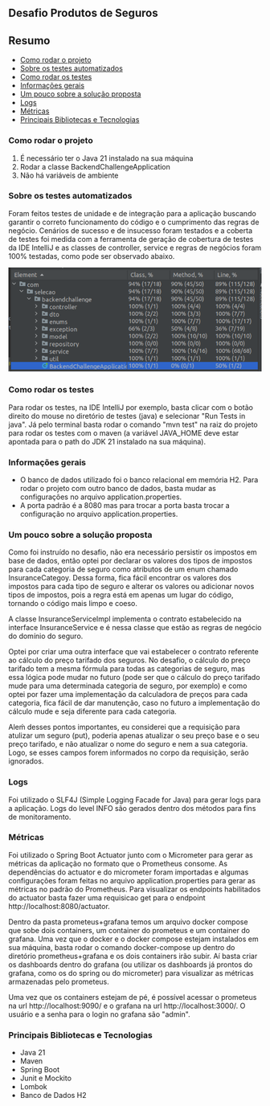 ## Desafio Produtos de Seguros 

## Resumo
* [Como rodar o projeto](#como_rodar_o_projeto)
* [Sobre os testes automatizados](#testes)
* [Como rodar os testes](#como_rodar_os_testes)
* [Informações gerais](#informacoes_gerais)
* [Um pouco sobre a solução proposta](#solucao_proposta)
* [Logs](#logs)
* [Métricas](#metricas)
* [Principais Bibliotecas e Tecnologias](#principais_tecnologias)

### <a name="como_rodar_o_projeto">Como rodar o projeto</a>
1. É necessário ter o Java 21 instalado na sua máquina
2. Rodar a classe BackendChallengeApplication
3. Não há variáveis de ambiente

### <a name="testes">Sobre os testes automatizados</a>
Foram feitos testes de unidade e de integração para a aplicação buscando garantir o correto funcionamento do código e o
cumprimento das regras de negócio. Cenários de sucesso e de insucesso foram testados e 
a coberta de testes foi medida com a ferramenta de geração de cobertura de testes da
IDE IntelliJ e as classes de controller, service e regras de negócios foram
100% testadas, como pode ser observado abaixo.

![img.png](img.png)

### <a name="Como rodar os testes">Como rodar os testes</a>
Para rodar os testes, na IDE IntelliJ por exemplo, basta clicar com o botão
direito do mouse no diretório de testes (java) e selecionar "Run Tests in java". Já pelo terminal basta rodar o comando "mvn test" na
raiz do projeto para rodar os testes com o maven (a variável JAVA_HOME deve estar apontada para o path do JDK 21 instalado na sua máquina).

### <a name="informacoes_gerais">Informações gerais</a>
- O banco de dados utilizado foi o banco relacional em memória H2. Para rodar o projeto com outro banco de dados, basta mudar as 
configurações no arquivo application.properties. 
- A porta padrão é a 8080 mas para trocar a porta basta trocar a 
configuração no arquivo application.properties.

### <a name="solucao_proposta">Um pouco sobre a solução proposta</a>
Como foi instruído no desafio, não era necessário persistir os
impostos em base de dados, então optei por declarar os valores 
dos tipos de impostos para cada categoria de seguro como 
atributos de um enum chamado InsuranceCategoy. Dessa forma, 
fica fácil encontrar os valores dos impostos para cada tipo 
de seguro e alterar os valores ou adicionar novos tipos de impostos,
pois a regra está em apenas um lugar do código, tornando o código mais
limpo e coeso. 

A classe InsuranceServiceImpl implementa o contrato
estabelecido na interface InsuranceService e é nessa classe que 
estão as regras de negócio do domínio do seguro. 

Optei por criar uma outra interface que vai estabelecer o contrato referente 
ao cálculo do preço tarifado dos seguros. No desafio, o cálculo 
do preço tarifado tem a mesma fórmula para todas as 
categorias de seguro, mas essa lógica pode mudar no futuro (pode ser que o cálculo do
preço tarifado mude para uma determinada categoria de seguro, por exemplo) e como optei por fazer
uma implementação da calculadora de preços para cada categoria, fica fácil
de dar manutenção, caso no futuro a implementação do cálculo mude e seja diferente para
cada categoria.

Aleḿ desses pontos importantes, eu considerei que a requisição para atulizar um
seguro (put), poderia apenas atualizar o seu preço base e o seu preço tarifado, e não
atualizar o nome do seguro e nem a sua categoria. Logo, se esses campos forem informados
no corpo da requisição, serão ignorados.

### <a name="logs">Logs</a>
Foi utilizado o SLF4J (Simple Logging Facade for Java) para gerar logs para a aplicação.
Logs do level INFO são gerados dentro dos métodos para fins de monitoramento.

### <a name="metricas">Métricas</a>
Foi utilizado o Spring Boot Actuator junto com o Micrometer para gerar as métricas da 
aplicação no formato que o Prometheus consome. As dependências do
actuator e do micrometer foram importadas e algumas configurações foram feitas no
arquivo application.properties para gerar as métricas no padrão do Prometheus.
Para visualizar os endpoints habilitados do actuator basta fazer uma requisicao get 
para o endpoint http://localhost:8080/actuator.

Dentro da pasta prometeus+grafana temos um arquivo docker compose que sobe dois 
containers, um container do prometeus e um container do grafana. Uma vez que o docker 
e o docker compose estejam instalados em sua máquina, basta rodar o comando docker-compose 
up dentro do diretório prometheus+grafana e os dois containers irão subir. Aí basta
criar os dashboards dentro do grafana (ou utilizar os dashboards já prontos do grafana,
como os do spring ou do micrometer) para visualizar as métricas armazenadas pelo prometeus.

Uma vez que os containers estejam de pé, é possível acessar o prometeus na url
http://localhost:9090/ e o grafana na url http://localhost:3000/.
O usuário e a senha para o login no grafana são "admin".

### <a name="principais_tecnologias">Principais Bibliotecas e Tecnologias</a>
- Java 21
- Maven
- Spring Boot
- Junit e Mockito
- Lombok
- Banco de Dados H2